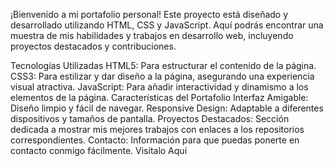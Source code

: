 ¡Bienvenido a mi portafolio personal! Este proyecto está diseñado y desarrollado utilizando HTML, CSS y JavaScript. Aquí podrás encontrar una muestra de mis habilidades y trabajos en desarrollo web, incluyendo proyectos destacados y contribuciones.

Tecnologías Utilizadas
HTML5: Para estructurar el contenido de la página.
CSS3: Para estilizar y dar diseño a la página, asegurando una experiencia visual atractiva.
JavaScript: Para añadir interactividad y dinamismo a los elementos de la página.
Características del Portafolio
Interfaz Amigable: Diseño limpio y fácil de navegar.
Responsive Design: Adaptable a diferentes dispositivos y tamaños de pantalla.
Proyectos Destacados: Sección dedicada a mostrar mis mejores trabajos con enlaces a los repositorios correspondientes.
Contacto: Información para que puedas ponerte en contacto conmigo fácilmente.
Visítalo Aquí
